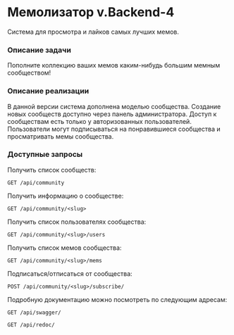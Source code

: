 # Мемолизатор v.Backend-4

Система для просмотра и лайков самых лучших мемов.

### Описание задачи

Пополните коллекцию ваших мемов каким-нибудь большим мемным сообществом!

### Описание реализации

В данной версии система дополнена моделью сообщества. Создание новых сообществ доступно через панель администратора. Доступ к сообществам есть только у авторизованных пользователей. Пользователи могут подписываться на понравившиеся сообщества и просматривать мемы сообщества.

### Доступные запросы

Получить список сообществ:

```
GET /api/community
```

Получить информацию о сообществе:

```
GET /api/community/<slug>
```

Получить список пользователях сообщества:

```
GET /api/community/<slug>/users
```

Получить список мемов сообщества:

```
GET /api/community/<slug>/mems
```

Подписаться/отписаться от сообщества:

```
POST /api/community/<slug>/subscribe/
```

Подробную документацию можно посмотреть по следующим адресам:

```
GET /api/swagger/
```
```
GET /api/redoc/
```
